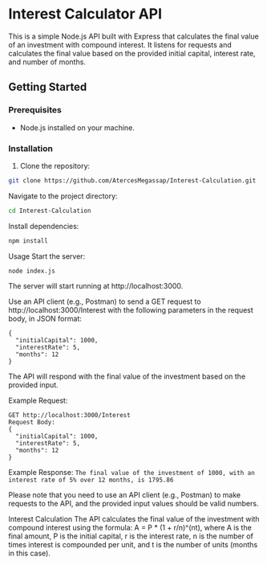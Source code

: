 # Interest Calculator API

This is a simple Node.js API built with Express that calculates the final value of an investment with compound interest. It listens for requests and calculates the final value based on the provided initial capital, interest rate, and number of months.

## Getting Started

### Prerequisites

- Node.js installed on your machine.

### Installation

1. Clone the repository:

```bash
git clone https://github.com/AtercesMegassap/Interest-Calculation.git
```
Navigate to the project directory:
```bash
cd Interest-Calculation
```
Install dependencies:
```bash
npm install
```

Usage
Start the server:
```bash
node index.js
```
The server will start running at http://localhost:3000.

Use an API client (e.g., Postman) to send a GET request to http://localhost:3000/Interest with the following parameters in the request body, in JSON format:
```
{
  "initialCapital": 1000,
  "interestRate": 5,
  "months": 12
}
```

The API will respond with the final value of the investment based on the provided input.

Example Request:
```
GET http://localhost:3000/Interest
Request Body:
{
  "initialCapital": 1000,
  "interestRate": 5,
  "months": 12
}
```
Example Response:
```The final value of the investment of 1000, with an interest rate of 5% over 12 months, is 1795.86```

Please note that you need to use an API client (e.g., Postman) to make requests to the API, and the provided input values should be valid numbers.

Interest Calculation
The API calculates the final value of the investment with compound interest using the formula: A = P * (1 + r/n)^(nt), where A is the final amount, P is the initial capital, r is the interest rate, n is the number of times interest is compounded per unit, and t is the number of units (months in this case).
